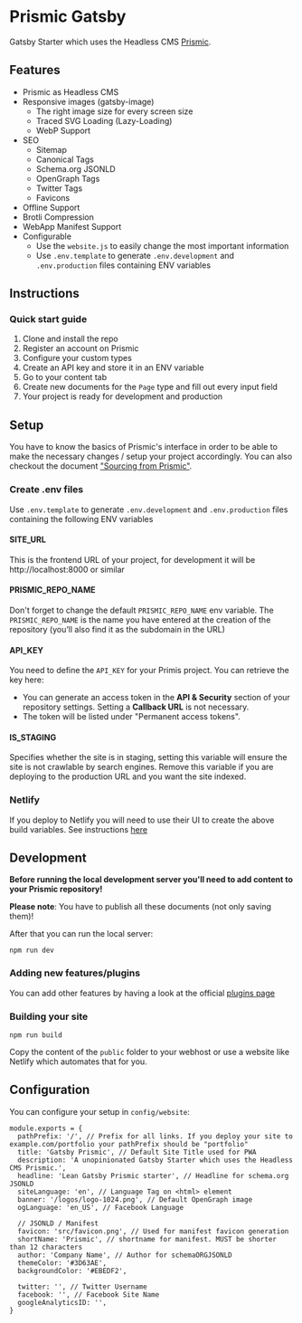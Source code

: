 # Prismic Gatsby

Gatsby Starter which uses the Headless CMS [Prismic](https://prismic.io/).

## Features

- Prismic as Headless CMS
- Responsive images (gatsby-image)
  - The right image size for every screen size
  - Traced SVG Loading (Lazy-Loading)
  - WebP Support
- SEO
  - Sitemap
  - Canonical Tags
  - Schema.org JSONLD
  - OpenGraph Tags
  - Twitter Tags
  - Favicons
- Offline Support
- Brotli Compression
- WebApp Manifest Support
- Configurable
  - Use the `website.js` to easily change the most important information
  - Use `.env.template` to generate `.env.development` and `.env.production` files containing ENV variables

## Instructions

### Quick start guide

1. Clone and install the repo
2. Register an account on Prismic
3. Configure your custom types
4. Create an API key and store it in an ENV variable
5. Go to your content tab
6. Create new documents for the `Page` type and fill out every input field
7. Your project is ready for development and production

## Setup

You have to know the basics of Prismic's interface in order to be able to make the necessary changes / setup your project accordingly. You can also checkout the document ["Sourcing from Prismic"](https://www.gatsbyjs.org/docs/sourcing-from-prismic/).

### Create .env files

Use `.env.template` to generate `.env.development` and `.env.production` files containing the following ENV variables

#### SITE_URL

This is the frontend URL of your project, for development it will be http://localhost:8000 or similar

#### PRISMIC_REPO_NAME

Don't forget to change the default `PRISMIC_REPO_NAME` env variable. The `PRISMIC_REPO_NAME` is the name you have entered at the creation of the repository (you’ll also find it as the subdomain in the URL)

#### API_KEY

You need to define the `API_KEY` for your Primis project. You can retrieve the key here:

- You can generate an access token in the **API & Security** section of your repository settings. Setting a **Callback URL** is not necessary.
- The token will be listed under "Permanent access tokens".


#### IS_STAGING

Specifies whether the site is in staging, setting this variable will ensure the site is not crawlable by search engines. Remove this variable if you are deploying to the production URL and you want the site indexed.

### Netlify

If you deploy to Netlify you will need to use their UI to create the above build variables. See instructions [here](https://www.netlify.com/docs/continuous-deployment/#build-environment-variables)

## Development

**Before running the local development server you'll need to add content to your Prismic repository!**

**Please note**: You have to publish all these documents (not only saving them)!

After that you can run the local server:

```shell
npm run dev
```

### Adding new features/plugins

You can add other features by having a look at the official [plugins page](https://www.gatsbyjs.org/plugins/)

### Building your site

```shell
npm run build
```

Copy the content of the `public` folder to your webhost or use a website like Netlify which automates that for you.

## Configuration

You can configure your setup in `config/website`:

```JS
module.exports = {
  pathPrefix: '/', // Prefix for all links. If you deploy your site to example.com/portfolio your pathPrefix should be "portfolio"
  title: 'Gatsby Prismic', // Default Site Title used for PWA
  description: 'A unopinionated Gatsby Starter which uses the Headless CMS Prismic.',
  headline: 'Lean Gatsby Prismic starter', // Headline for schema.org JSONLD
  siteLanguage: 'en', // Language Tag on <html> element
  banner: '/logos/logo-1024.png', // Default OpenGraph image
  ogLanguage: 'en_US', // Facebook Language

  // JSONLD / Manifest
  favicon: 'src/favicon.png', // Used for manifest favicon generation
  shortName: 'Prismic', // shortname for manifest. MUST be shorter than 12 characters
  author: 'Company Name', // Author for schemaORGJSONLD
  themeColor: '#3D63AE',
  backgroundColor: '#EBEDF2',

  twitter: '', // Twitter Username
  facebook: '', // Facebook Site Name
  googleAnalyticsID: '',
}
